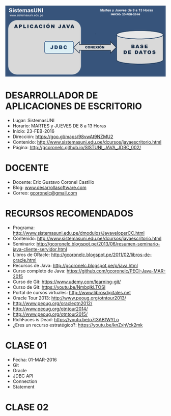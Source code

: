 ![Java Web Services](https://raw.githubusercontent.com/gcoronelc/SISTUNI_JAVA_JDBC_002/master/JavaCS.png)

# DESARROLLADOR DE APLICACIONES DE ESCRITORIO

- Lugar: SistemasUNI
- Horario: MARTES y JUEVES DE 8 a 13 Horas
- Inicio: 23-FEB-2016
- Dirección: https://goo.gl/maps/98vwAt9NZMU2
- Contenido: http://www.sistemasuni.edu.pe/dcursos/javaescritorio.html
- Página: http://gcoronelc.github.io/SISTUNI_JAVA_JDBC_002/

# DOCENTE

- Docente: Eric Gustavo Coronel Castillo
- Blog: www.desarrollasoftware.com
- Correo: gcoronelc@gmail.com

# RECURSOS RECOMENDADOS

- Programa: http://www.sistemasuni.edu.pe/dmodulos/JavaveloperCC.html
- Contenido: http://www.sistemasuni.edu.pe/dcursos/javaescritorio.html
- Seminario: http://gcoronelc.blogspot.pe/2013/06/resumen-seminario-java-cliente-servidor.html
- Libros de ORacle: http://gcoronelc.blogspot.pe/2011/02/libros-de-oracle.html
- Recursos de Java: http://gcoronelc.blogspot.pe/p/java.html
- Curso completo de Java: https://github.com/gcoronelc/PECI-Java-MAR-2015
- Curso de Git: https://www.udemy.com/learning-git/
- Curso de Git: https://youtu.be/NmbqlkLTOSI
- Portal de cursos virtuales: http://www.librosdigitales.net
- Oracle Tour 2013: http://www.peoug.org/otntour2013/
- http://www.peoug.org/oracleotn2012/
- http://www.peoug.org/otntour2014/
- http://www.peoug.org/otntour2015/
- RichFaces is Dead: https://youtu.be/o7t3ABfWYLo
- ¿Eres un recurso estratégico?: https://youtu.be/knZxhVck2mk


# CLASE 01 

- Fecha: 01-MAR-2016
- Git
- Oracle
- JDBC API
- Connection
- Statement

# CLASE 02







